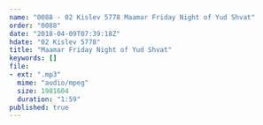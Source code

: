 ```yaml
---
name: "0088 - 02 Kislev 5778 Maamar Friday Night of Yud Shvat"
order: "0088"
date: "2018-04-09T07:39:18Z"
hdate: "02 Kislev 5778"
title: "Maamar Friday Night of Yud Shvat"
keywords: []
file:
- ext: ".mp3"
  mime: "audio/mpeg"
  size: 1981604
  duration: "1:59"
published: true
---
```


